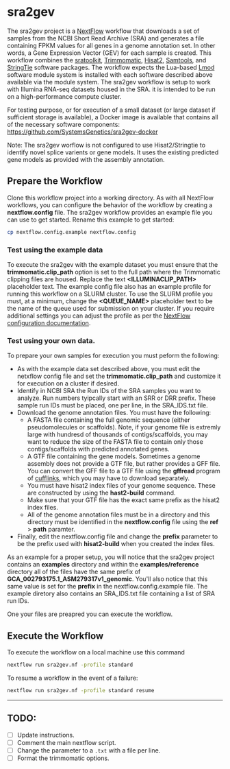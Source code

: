 # sra2gev

The sra2gev project is a [NextFlow](www.nextflow.io/) workflow that 
downloads a set of samples from the NCBI Short Read Archive (SRA) and generates a file containing FPKM values for all genes in a genome annotation set. In other words, a Gene Expression Vector (GEV) for each sample is created. This workflow combines the [sratoolkit](https://www.ncbi.nlm.nih.gov/books/NBK158900/), [Trimmomatic](http://www.usadellab.org/cms/?page=trimmomatic), [Hisat2](https://ccb.jhu.edu/software/hisat2/index.shtml), [Samtools](http://www.htslib.org/), and [StringTie](http://www.ccb.jhu.edu/software/stringtie/) software packages.  The workflow expects the Lua-based [Lmod](https://lmod.readthedocs.io/en/latest/) software module system is installed with each software described above available via the module system.  The sra2gev workflow is setup to work with Illumina RNA-seq datasets housed in the SRA.  it is intended to be run on a high-performance compute cluster.

For testing purpose, or for execution of a small dataset (or large dataset if sufficient storage is available), a Docker image is available that contains all of the necessary software components: https://github.com/SystemsGenetics/sra2gev-docker

Note: The sra2gev worflow is not configured to use Hisat2/Stringtie to identify novel splice varients or gene models. It uses the existing predicted gene models as provided with the assembly annotation.

## Prepare the Workflow
Clone this workflow project into a working directory.  As with all NextFlow workflows, you can configure the behavior of the workflow by creating a **nextflow.config** file.  The sra2gev workflow provides an example file you can use to get started.  Rename this example to get started:

```bash
cp nextflow.config.example nextflow.config
```
### Test using the example data
To execute the sra2gev with the example dataset you must ensure that the **trimmomatic.clip_path** option is set to the full path where the Trimmomatic clipping files are housed.  Replace the text **<ILLUMINACLIP_PATH>** placeholder text. The example config file also has an example profile for running this workflow on a SLURM cluster. To use the SLURM profile you must, at a minimum, change the **<QUEUE_NAME>** placeholder text to be the name of the queue used for submission on your cluster.  If you require additional settings you can adjust the profile as per the [NextFlow configuration documentation](https://www.nextflow.io/docs/latest/config.html#config-profiles).

### Test using your own data.
To prepare your own samples for execution you must peform the following:
- As with the example data set described above, you must edit the netxflow config file and set the **trimmomatic.clip_path** and customize it for execution on a cluster if desired.
- Identify in NCBI SRA the Run IDs of the SRA samples you want to analyze.  Run numbers tyipcally start with an SRR or DRR prefix. These sample run IDs must be placed, one per line, in the SRA_IDS.txt file.
- Download the genome annotation files.  You must have the following:
  - A FASTA file containing the full genomic sequence (either pseudomolecules or scaffolds).  Note, if your genome file is extremly large with hundresd of thousands of contigs/scaffolds, you may want to reduce the size of the FASTA file to contain only those contigs/scaffolds with predicted annotated genes.
  - A GTF file containing the gene models.  Sometimes a genome assembly does not provide a GTF file, but rather provides a GFF file. You can convert the GFF file to a GTF file using the **gffread** program of [cufflinks](http://cole-trapnell-lab.github.io/cufflinks/file_formats/), which you may have to download separately.
  - You must have hisat2 index files of your genome sequence. These are constructed by using the **hast2-build** command.
  - Make sure that your GTF file has the exact same prefix as the hisat2 index files.
  - All of the genome annotation files must be in a directory and this directory must be identified in the **nextflow.config** file using the **ref** > **path** paramter.
- Finally, edit the nextflow.config file and change the **prefix** parameter to be the prefix used with **hisat2-build** when you created the index files.

As an example for a proper setup, you will notice that the sra2gev project contains an **examples** directory and within the **examples/reference** directory all of the files have the same prefix of **GCA_002793175.1_ASM279317v1_genomic**.  You'll also notice that this same value is set for the **prefix** in the nextflow.config.example file. The example diretory also contains an SRA_IDS.txt file containing a list of SRA run IDs.

One your files are preapred you can execute the workflow.


## Execute the Workflow
To execute the workflow on a local machine use this command

```bash
nextflow run sra2gev.nf -profile standard
```

To resume a workflow in the event of a failure:
```bash
nextflow run sra2gev.nf -profile standard resume
```


---

## TODO:

- [ ] Update instructions.
- [ ] Comment the main nextflow script.
- [ ] Change the parameter to a `.txt` with a file per line.
- [ ] Format the trimmomatic options.
